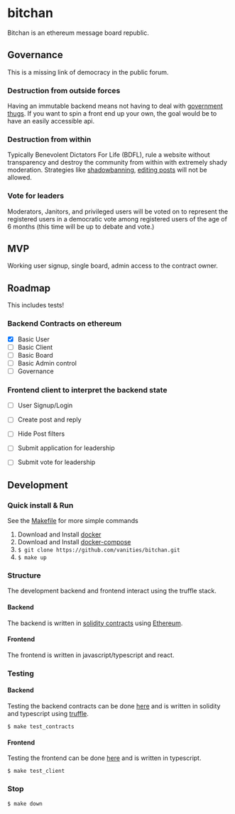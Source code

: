 # bitchan
Bitchan is an ethereum message board republic.


## Governance

This is a missing link of democracy in the public forum. 

### Destruction from outside forces
Having an immutable backend means not having to deal with [government thugs](https://kiwifarms.net/threads/battle-for-section-230.70375/). If you want to spin a front end up your own, the goal would be to have an easily accessible api.

### Destruction from within
Typically Benevolent Dictators For Life (BDFL), rule a website without transparency and destroy the community from within with extremely shady moderation. Strategies like [shadowbanning](https://en.wikipedia.org/wiki/Shadow_banning), [editing posts](https://web.archive.org/web/20200419171435/https://www.reddit.com/r/announcements/comments/5frg1n/tifu_by_editing_some_comments_and_creating_an/) will not be allowed.

### Vote for leaders
Moderators, Janitors, and privileged users will be voted on to represent the registered users in a democratic vote among registered users of the age of 6 months (this time will be up to debate and vote.) 

## MVP

Working user signup, single board, admin access to the contract owner.

## Roadmap

This includes tests!


### Backend Contracts on ethereum

- [x] Basic User
- [ ] Basic Client
- [ ] Basic Board
- [ ] Basic Admin control
- [ ] Governance

### Frontend client to interpret the backend state

- [ ] User Signup/Login
- [ ] Create post and reply
- [ ] Hide Post filters
- [ ] Submit application for leadership
- [ ] Submit vote for leadership


## Development

### Quick install & Run
See the [Makefile](https://github.com/vanities/bitchan/blob/master/Makefile) for more simple commands

1. Download and Install [docker](https://docs.docker.com/get-docker/)
2. Download and Install [docker-compose](https://docs.docker.com/compose/install/)
3. `$ git clone https://github.com/vanities/bitchan.git`
4. `$ make up`


### Structure

The development backend and frontend interact using the truffle stack.

#### Backend

The backend is written in [solidity contracts](https://solidity.readthedocs.io/en/latest/introduction-to-smart-contracts.html) using [Ethereum](https://ethereum.org/).


#### Frontend

The frontend is written in javascript/typescript and react.


### Testing

#### Backend

Testing the backend contracts can be done [here](https://github.com/vanities/bitchan/tree/master/contracts/test) and is written in solidity and typescript using [truffle](https://www.trufflesuite.com/docs/truffle/testing/testing-your-contracts).

`$ make test_contracts`

#### Frontend

Testing the frontend can be done [here](https://github.com/vanities/bitchan/tree/master/client/tests) and is written in typescript.

`$ make test_client`

### Stop
`$ make down`
